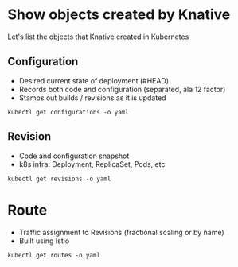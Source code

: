 # Show objects created by Knative

Let's list the objects that Knative created in Kubernetes

## Configuration

* Desired current state of deployment (#HEAD)
* Records both code and configuration (separated, ala 12 factor)
* Stamps out builds / revisions as it is updated


```shell
kubectl get configurations -o yaml
```

## Revision

* Code and configuration snapshot
* k8s infra: Deployment, ReplicaSet, Pods, etc

```shell
kubectl get revisions -o yaml
```

# Route

* Traffic assignment to Revisions (fractional scaling or by name)
* Built using Istio


```shell
kubectl get routes -o yaml
```

